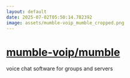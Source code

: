 ```yaml
---
layout: default
date: 2025-07-02T05:50:14.782392
image: assets/mumble-voip_mumble_cropped.png
---
```


# [mumble-voip/mumble](https://github.com/mumble-voip/mumble)

voice chat software for groups and servers
